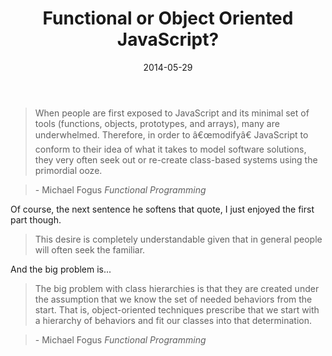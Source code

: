 ﻿---
date: 2014-05-29
title: Functional or Object Oriented JavaScript?
tags:
   - functional programming
   - michael fogus
   - fun
---

> When people are first exposed to JavaScript and its minimal set of tools (functions, objects, prototypes, and arrays), many are underwhelmed. Therefore, in order to â€œmodifyâ€ JavaScript to conform to their idea of what it takes to model software solutions, they very often seek out or re-create class-based systems using the primordial ooze.

> \- Michael Fogus *Functional Programming*

Of course, the next sentence he softens that quote, I just enjoyed the first part though.

> This desire is completely understandable given that in general people will often seek the familiar.

And the big problem is...

> The big problem with class hierarchies is that they are created under the assumption that we know the set of needed behaviors from the start. That is, object-oriented techniques prescribe that we start with a hierarchy of behaviors and fit our classes into that determination.

> \- Michael Fogus *Functional Programming*
